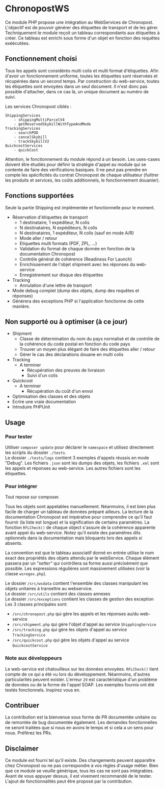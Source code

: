 # ChronopostWS

Ce module PHP propose une intégration au WebServices de Chronopost. L'objectif est de pouvoir générer des étiquettes de transport et de les gérer.  
Techniquement le module reçoit un tableau correspondants aux étiquettes à créer. Ce tableau est enrichi sous forme d'un objet en fonction des requêtes exéécutées.

## Fonctionnement choisi
Tous les appels sont considérés multi colis et multi format d'étiquettes. Afin d'avoir un fonctionnement uniforme, toutes les étiquettes sont réservées et récupérées dans un second temps. Par construction du web-service, toutes les étiquettes sont envoyées dans un seul document. Il n'est donc pas possible d'attacher, dans ce cas là, un unique document au numéro de suivi.

Les services Chronopost ciblés :
````
ShippingServices
    - shippingMultiParcelV4
    - getReservedSkybillWithTypeAndMode
TrackingServices
    - searchPOD
    - cancelSkybill
    - trackSkybillV2
QuickcostServices
    - quickCost
````

Attention, le fonctionnement du module répond à un besoin. Les uses-cases doivent être étudiés pour définir la stratégie d'appel au module qui se contente de faire des vérifications basiques. Il ne peut pas prendre en compte les spécificités du contrat Chronopost de chaque utilisateur (fuiltrer les produits et services, les coûts additionnels, le fonctionnement douanier).

## Fonctions supportées

Seule la partie Shipping est implémentée et fonctionnelle pour le moment.

- Réservation d'étiquettes de transport
    - 1 destinataire, 1 expéditeur, N colis
    - N destinataires, N expéditeurs, N colis
	- N destinataires, 1 expéditeur, N colis (sauf en mode A/R)
    - Mode aller / retour
    - Etiquettes multi formats (PDF, ZPL, ...)
    - Validation du format de chaque donnée en fonction de la documentation Chronopost
    - Contrôle général de cohérence (Readiness For Launch)
    - Enrichissement de l'objet shipment avec les réponses du web-service
	- Enregistrement sur disque des étiquettes
- Tracking
    - Annulation d'une lettre de transport
- Mode debug complet (dump des objets, dump des requêtes et réponses)
- Génèrera des exceptions PHP si l'application fonctionne de cette manière.



## Non supporté ou à optimiser (à ce jour)
- Shipment
    - Classe de détermination du nom du pays normalisé et de contrôle de la cohérence du code postal en fonction du code pays
    - Trouver un moyen plus élégant de faire des étiquettes aller / retour
	- Gérer le cas des déclarations douane en multi colis
- Tracking
    - A terminer
        - Récupération des preuves de livraison
        - Suivi d'un colis
- Quickcost
    - A terminer
        - Récupération du coût d'un envoi
- Optimisation des classes et des objets
- Ecrire une vraie documentation
- Introduire PHPUnit

## Usage

### Pour tester
Utiliser `composer update` pour déclarer le `namespace` et utilisez directement les scripts du dossier `./tests`.  
Le dossier `./tests/logs` contient 3 exemples d'appels réussis en mode "Debug". Les fichiers `.json` sont les dumps des objets, les fichiers `.xml` sont les appels et réponses au web-service. Les autres fichiers sont les étiquettes.

### Pour intégrer
Tout repose sur composer.

Tous les objets sont appelables manuellement. Néanmoins, il est bien plus facile de charger un tableau de données préparé ailleurs. La lecture de la documentation Chronopost est impérative pour comprendre ce qu'il faut fournir (la liste est longue) et la signification de certains paramètres. La fonction `RFLCheck()` de chaque object s'assure de la cohérence apparente avant appel du web-service. Notez qu'il existe des paramètres dits optionnels dans la documentation mais bloquants lors des appels si absents.

La convention est que le tableau associatif donné en entrée utilise le nom exact des propriétés des objets attendu par le webService. Chaque élément passera par un _"setter"_ qui contrôlera sa forme aussi précisément que possible. Les expressions régulières sont massivement utilisées (voir la classe `wsregex.php`).

Le dossier `/src/wsdata` contient l'ensemble des classes manipulant les objets unitaires à transettre au webservice.  
Le dossier `/src/utils` contient des classes annexes  
Le dossier `/src/exceptions` contient les classes de gestion des exception  
Les 3 classes principales sont:
- `/src/chronopost.php` qui gère les appels et les réponses au/du web-service
- `/src/shipment.php` qui gère l'objet d'appel au service `ShipphingService`
- `/src/tracking.php` qui gère les objets d'appel au service `TrackingService`
- `/src/quickcost.php` qui gère les objets d'appel au service `QuickcostService`

### Note aux développeurs
Le web-service est chatouilleux sur les données envoyées. `RFLCheck()` tient compte de ce qui a été vu lors du développement. Néanmoins, d'autres particularités peuvent exister. L'erreur `29` est caractéristique d'un problème de données ou de la forme de l'appel SOAP. Les exemples fournis ont été testés fonctionnels. Inspirez vous en.

## Contribuer
La contribution est la bienvenue sous forme de PR documentée unitaire ou de remontée de bug documentée également. Les demandes fonctionnelles ne seront traitées que si nous en avons le temps et si cela a un sens pour nous. Préférez les PRs.

## Disclaimer
Ce module est fourni tel qu'il existe. Des changements peuvent apparaître chez Chronopost ou ne pas correspondre à vos règles d'usage métier. Bien que ce module se veuille générique, tous les cas ne sont pas intégrables. Avant de vous appuyer dessus, il est vivement recommandé de le tester. L'ajout de fonctionnalités peut être proposé par la contribution.